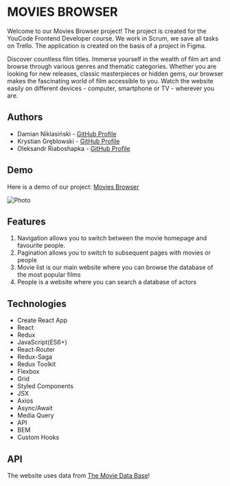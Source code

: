 # MOVIES BROWSER

Welcome to our Movies Browser project! The project is created for the YouCode Frontend Developer course. We work in Scrum, we save all tasks on Trello. The application is created on the basis of a project in Figma.

Discover countless film titles. Immerse yourself in the wealth of film art and browse through various genres and thematic categories. Whether you are looking for new releases, classic masterpieces or hidden gems, our browser makes the fascinating world of film accessible to you. Watch the website easily on different devices - computer, smartphone or TV - wherever you are.

## Authors

- Damian Niklasiński - [GitHub Profile](https://github.com/Damian-Niklasinski)
- Krystian Gręblowski - [GitHub Profile](https://github.com/KrystianGreblowski)
- Oleksandr Riaboshapka - [GitHub Profile](https://github.com/Alekzann)

## Demo

Here is a demo of our project:
[Movies Browser](https://krystiangreblowski.github.io/movies-browser/#/movies/main)

![Photo](https://media3.giphy.com/media/v1.Y2lkPTc5MGI3NjExMzM0ajU3aHYwMjlnZHd3bjBmc2k3ZjF0enZlbWdqNGVxeWtscWJkbiZlcD12MV9pbnRlcm5hbF9naWZfYnlfaWQmY3Q9Zw/0JvIuXLGuIc0uxb7sc/giphy.gif)

## Features

1. Navigation allows you to switch between the movie homepage and favourite people.
2. Pagination allows you to switch to subsequent pages with movies or people
3. Movie list is our main website where you can browse the database of the most popular films
4. People is a website where you can search a database of actors

## Technologies

- Create React App
- React
- Redux
- JavaScript(ES6+)
- React-Router
- Redux-Saga
- Redux Toolkit
- Flexbox
- Grid
- Styled Components
- JSX
- Axios
- Async/Await
- Media Query
- API
- BEM
- Custom Hooks

## API

The website uses data from [The Movie Data Base](https://developer.themoviedb.org/)!
